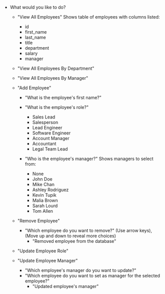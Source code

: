 - What would you like to do?

    - "View All Employees" Shows table of employees with columns listed:
        - id
        - first_name
        - last_name
        - title
        - department
        - salary
        - manager

    - "View All Employees By Department"

    - "View All Employees By Manager"

    - "Add Employee"
        - "What is the employee's first name?"
        - "What is the employee's role?"
            - Sales Lead
            - Salesperson
            - Lead Engineer
            - Software Engineer
            - Account Manager
            - Accountant
            - Legal Team Lead

        - "Who is the employee's manager?" Shows managers to select from:
            - None
            - John Doe
            - Mike Chan
            - Ashley Rodriguez
            - Kevin Tupik
            - Malia Brown
            - Sarah Lourd
            - Tom Allen

    - "Remove Employee"
        - "Which employee do you want to remove?" (Use arrow keys), (Move up and down to reveal more choices)
            - "Removed employee from the database"

    - "Update Employee Role"

    - "Update Employee Manager"
        - "Which employee's manager do you want to update?"
        - "Which employee do you want to set as manager for the selected employee?"
            - "Updated employee's manager"